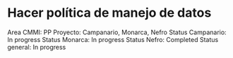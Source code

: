# Hacer política de manejo de datos

Area CMMI: PP
Proyecto: Campanario, Monarca, Nefro
Status Campanario: In progress
Status Monarca: In progress
Status Nefro: Completed
Status general: In progress